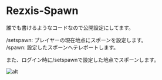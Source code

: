 # Rezxis-Spawn
誰でも書けるようなコードなので公開設定にしてます。  
  
/setspawn: プレイヤーの現在地点にスポーンを設定します。  
/spawn: 設定したスポーンへテレポートします。  
  
また、ログイン時に/setspawnで設定した地点でスポーンします。

![alt](https://cdn.discordapp.com/attachments/727151322272366644/743326804101693571/server-icon.png)
